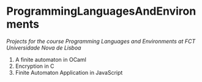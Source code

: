 # ProgrammingLanguagesAndEnvironments

*Projects for the course Programming Languages and Environments at FCT Universidade Nova de Lisboa*

 1. A finite automaton in OCaml
 2. Encryption in C
 3. Finite Automaton Application in JavaScript
